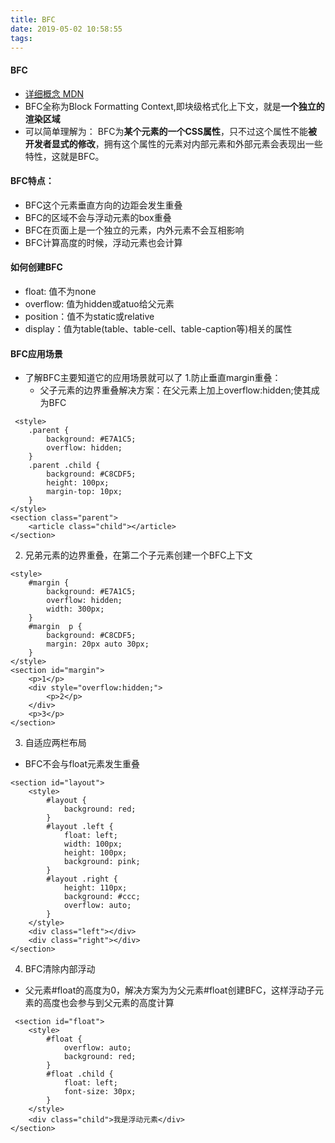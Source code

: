 ```yaml
---
title: BFC
date: 2019-05-02 10:58:55
tags:
---
```


#### BFC
* <a href="https://developer.mozilla.org/zh-CN/docs/Web/Guide/CSS/Block_formatting_context">详细概念 MDN</a>
* BFC全称为Block Formatting Context,即块级格式化上下文，就是**一个独立的渲染区域**
* 可以简单理解为： BFC为**某个元素的一个CSS属性**，只不过这个属性不能**被开发者显式的修改**，拥有这个属性的元素对内部元素和外部元素会表现出一些特性，这就是BFC。

#### BFC特点：
* BFC这个元素垂直方向的边距会发生重叠
* BFC的区域不会与浮动元素的box重叠
* BFC在页面上是一个独立的元素，内外元素不会互相影响
* BFC计算高度的时候，浮动元素也会计算

#### 如何创建BFC
* float: 值不为none
* overflow: 值为hidden或atuo给父元素
* position：值不为static或relative
* display：值为table(table、table-cell、table-caption等)相关的属性

#### BFC应用场景
* 了解BFC主要知道它的应用场景就可以了
1.防止垂直margin重叠：
    * 父子元素的边界重叠解决方案：在父元素上加上overflow:hidden;使其成为BFC
```
 <style>
    .parent {
        background: #E7A1C5;
        overflow: hidden;
    }
    .parent .child {
        background: #C8CDF5;
        height: 100px;
        margin-top: 10px;
    }
</style>
<section class="parent">
    <article class="child"></article>
</section>
```

2. 兄弟元素的边界重叠，在第二个子元素创建一个BFC上下文
```
<style>
    #margin {
        background: #E7A1C5;
        overflow: hidden;
        width: 300px;
    }
    #margin  p {
        background: #C8CDF5;
        margin: 20px auto 30px;
    }
</style>
<section id="margin">
    <p>1</p>
    <div style="overflow:hidden;">
        <p>2</p>
    </div>
    <p>3</p>
</section>
```

3. 自适应两栏布局 
* BFC不会与float元素发生重叠
```
<section id="layout">
    <style>
        #layout {
            background: red;
        }
        #layout .left {
            float: left;
            width: 100px;
            height: 100px;
            background: pink;
        }
        #layout .right {
            height: 110px;
            background: #ccc;
            overflow: auto;
        }
    </style>
    <div class="left"></div>
    <div class="right"></div>
</section>
```

4. BFC清除内部浮动
* 父元素#float的高度为0，解决方案为为父元素#float创建BFC，这样浮动子元素的高度也会参与到父元素的高度计算
```
 <section id="float">
    <style>
        #float {
            overflow: auto;
            background: red;
        }
        #float .child {
            float: left;
            font-size: 30px;
        }
    </style>
    <div class="child">我是浮动元素</div>
</section>
```
